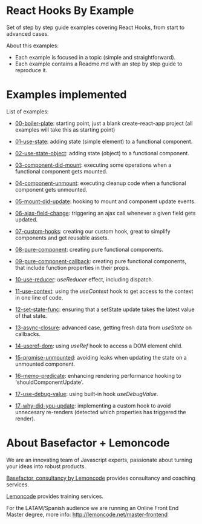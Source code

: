 # React Hooks By Example

Set of step by step guide examples covering React Hooks, from start to advanced cases.

About this examples:

- Each example is focused in a topic (simple and straightforward).
- Each example contains a Readme.md with an step by step guide to reproduce it.

# Examples implemented

List of examples:

- [00-boiler-plate](https://github.com/Lemoncode/react-hooks-by-example/tree/master/00-boilerplate): starting point, just a blank create-react-app project (all examples will take
  this as starting point)
- [01-use-state](https://github.com/Lemoncode/react-hooks-by-example/tree/master/01-use-state): adding state (simple element) to a functional component.
- [02-use-state-object](https://github.com/Lemoncode/react-hooks-by-example/tree/master/02-use-state-object): adding state (object) to a functional component.
- [03-component-did-mount](https://github.com/Lemoncode/react-hooks-by-example/tree/master/03-component-did-onload): executing some operations when a functional component gets mounted.
- [04-component-unmount](https://github.com/Lemoncode/react-hooks-by-example/tree/master/04-component_unmount): executing cleanup code when a functional component gets unmounted.
- [05-mount-did-update](https://github.com/Lemoncode/react-hooks-by-example/tree/master/05-component-update-render): hooking to mount and component update events.
- [06-ajax-field-change](https://github.com/Lemoncode/react-hooks-by-example/tree/master/06-ajax-field-change): triggering an ajax call whenever a given field gets updated.
- [07-custom-hooks](https://github.com/Lemoncode/react-hooks-by-example/tree/master/07-custom-hook): creating our custom hook, great to simplify components and get reusable assets.
- [08-pure-component](https://github.com/Lemoncode/react-hooks-by-example/tree/master/08-pure-component): creating pure functional components.
- [09-pure-component-callback](https://github.com/Lemoncode/react-hooks-by-example/tree/master/09-pure-component-callback): creating pure functional components, that include function properties
  in their props.
- [10-use-reducer](https://github.com/Lemoncode/react-hooks-by-example/tree/master/10-use-reducer): _useReducer_ effect, including dispatch.
- [11-use-context](https://github.com/Lemoncode/react-hooks-by-example/tree/master/11-use-context): using the _useContext_ hook to get access to the context in one line of code.
- [12-set-state-func](https://github.com/Lemoncode/react-hooks-by-example/tree/master/12-set-state-func): ensuring that a setState update takes
  the latest value of that state.
- [13-async-closure](https://github.com/Lemoncode/react-hooks-by-example/tree/master/13-async-closure): advanced case, getting fresh data from _useState_ on callbacks.
- [14-useref-dom](https://github.com/Lemoncode/react-hooks-by-example/tree/master/14-use-ref-dom): using _useRef_ hook to access a DOM element child.
- [15-promise-unmounted](https://github.com/Lemoncode/react-hooks-by-example/tree/master/15-promise-unmounted): avoiding leaks when updating the
  state on a unmounted component.
- [16-memo-predicate](https://github.com/Lemoncode/react-hooks-by-example/tree/master/16-memo-predicate): enhancing rendering performance hooking to 'shouldComponentUpdate'.

- [17-use-debug-value](https://github.com/Lemoncode/react-hooks-by-example/tree/master/17-use-debug-value): using built-in hook _useDebugValue_.
- [17-why-did-you-update](https://github.com/Lemoncode/react-hooks-by-example/tree/master/18-why-did-you-update): implementing a custom hook to avoid unnecesary re-renders (detected which properties has triggered the render).

# About Basefactor + Lemoncode

We are an innovating team of Javascript experts, passionate about turning your ideas into robust products.

[Basefactor, consultancy by Lemoncode](http://www.basefactor.com) provides consultancy and coaching services.

[Lemoncode](http://lemoncode.net/services/en/#en-home) provides training services.

For the LATAM/Spanish audience we are running an Online Front End Master degree, more info: http://lemoncode.net/master-frontend
